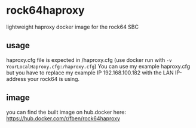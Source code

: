 # rock64haproxy
lightweight haproxy docker image for the rock64 SBC

## usage ##
haproxy.cfg file is expected in /haproxy.cfg (use docker run with `-v YourLocalHaproxy.cfg:/haproxy.cfg`)
You can use my example haproxy.cfg but you have to replace my example IP 192.168.100.182 with the LAN IP-address your rock64 is using.

## image
you can find the built image on hub.docker here: https://hub.docker.com/r/fben/rock64haproxy
